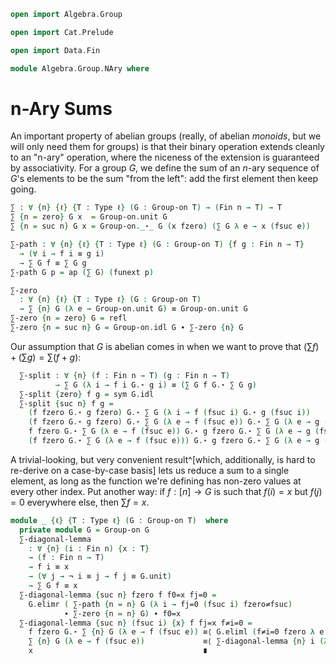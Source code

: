 ```agda
open import Algebra.Group

open import Cat.Prelude

open import Data.Fin

module Algebra.Group.NAry where
```

# n-Ary Sums

An important property of abelian groups (really, of abelian _monoids_,
but we will only need them for groups) is that their binary operation
extends cleanly to an "n-ary" operation, where the niceness of the
extension is guaranteed by associativity. For a group $G$, we define the
sum of an $n$-ary sequence of $G$'s elements to be the sum "from the
left": add the first element then keep going.

```agda
∑ : ∀ {n} {ℓ} {T : Type ℓ} (G : Group-on T) → (Fin n → T) → T
∑ {n = zero} G x  = Group-on.unit G
∑ {n = suc n} G x = Group-on._⋆_ G (x fzero) (∑ G λ e → x (fsuc e))

∑-path : ∀ {n} {ℓ} {T : Type ℓ} (G : Group-on T) {f g : Fin n → T}
  → (∀ i → f i ≡ g i)
  → ∑ G f ≡ ∑ G g
∑-path G p = ap (∑ G) (funext p)

∑-zero
  : ∀ {n} {ℓ} {T : Type ℓ} (G : Group-on T)
  → ∑ {n} G (λ e → Group-on.unit G) ≡ Group-on.unit G
∑-zero {n = zero} G = refl
∑-zero {n = suc n} G = Group-on.idl G ∙ ∑-zero {n} G
```

<!--
```agda
module _ {ℓ} {T : Type ℓ} (G : Group-on T) (ab : is-abelian-group G) where
  private module G = Group-on G
```
-->

Our assumption that $G$ is abelian comes in when we want to prove that
$(\sum f) + (\sum g) = \sum (f + g)$:

```agda
  ∑-split : ∀ {n} (f : Fin n → T) (g : Fin n → T)
          → ∑ G (λ i → f i G.⋆ g i) ≡ (∑ G f G.⋆ ∑ G g)
  ∑-split {zero} f g = sym G.idl
  ∑-split {suc n} f g =
    (f fzero G.⋆ g fzero) G.⋆ ∑ G (λ i → f (fsuc i) G.⋆ g (fsuc i))             ≡⟨ ap₂ G._⋆_ refl (∑-split (λ e → f (fsuc e)) (λ e → g (fsuc e))) ⟩
    (f fzero G.⋆ g fzero) G.⋆ ∑ G (λ e → f (fsuc e)) G.⋆ ∑ G (λ e → g (fsuc e)) ≡⟨ G.pullr (G.extendl (ab _ _)) ⟩
    f fzero G.⋆ ∑ G (λ e → f (fsuc e)) G.⋆ g fzero G.⋆ ∑ G (λ e → g (fsuc e))   ≡⟨ G.associative ⟩
    (f fzero G.⋆ ∑ G (λ e → f (fsuc e))) G.⋆ g fzero G.⋆ ∑ G (λ e → g (fsuc e)) ∎
```

A trivial-looking, but very convenient result^[which, additionally, is
hard to re-derive on a case-by-case basis] lets us reduce a sum to a
single element, as long as the function we're defining has non-zero
values at every other index. Put another way: if $f : [n] \to G$ is such
that $f(i) = x$ but $f(j) = 0$ everywhere else, then $\sum f = x$.

```agda
module _ {ℓ} {T : Type ℓ} (G : Group-on T)  where
  private module G = Group-on G
  ∑-diagonal-lemma
    : ∀ {n} (i : Fin n) {x : T}
    → (f : Fin n → T)
    → f i ≡ x
    → (∀ j → ¬ i ≡ j → f j ≡ G.unit)
    → ∑ G f ≡ x
  ∑-diagonal-lemma {suc n} fzero f f0=x fj=0 =
    G.elimr ( ∑-path {n = n} G (λ i → fj=0 (fsuc i) fzero≠fsuc)
            ∙ ∑-zero {n = n} G) ∙ f0=x
  ∑-diagonal-lemma {suc n} (fsuc i) {x} f fj=x f≠i=0 =
    f fzero G.⋆ ∑ {n} G (λ e → f (fsuc e)) ≡⟨ G.eliml (f≠i=0 fzero λ e → fzero≠fsuc (sym e)) ⟩
    ∑ {n} G (λ e → f (fsuc e))             ≡⟨ ∑-diagonal-lemma {n} i (λ e → f (fsuc e)) fj=x (λ j i≠j → f≠i=0 (fsuc j) (λ e → i≠j (fsuc-inj e))) ⟩
    x                                      ∎
```

